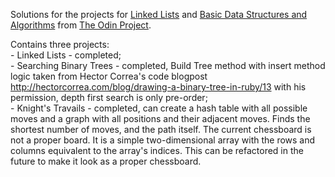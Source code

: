 Solutions for the projects for [Linked Lists](http://www.theodinproject.com/courses/ruby-programming/lessons/linked-lists?ref=lc-pb) and [Basic Data Structures and Algorithms](http://www.theodinproject.com/courses/ruby-programming/lessons/data-structures-and-algorithms?ref=lc-pb) from [The Odin Project](http://www.theodinproject.com/home).

Contains three projects:  
	- Linked Lists - completed;  
	- Searching Binary Trees - completed, Build Tree method with insert method logic taken from Hector Correa's code blogpost http://hectorcorrea.com/blog/drawing-a-binary-tree-in-ruby/13 with his permission, depth first search is only pre-order;    
	- Knight's Travails  - completed, can create a hash table with all possible moves and a graph with all positions and their adjacent moves. Finds the shortest number of moves, and the path itself. The current chessboard is not a proper board. It is a simple two-dimensional array with the rows and columns equivalent to the array's indices. This can be refactored in the future to make it look as a proper chessboard.